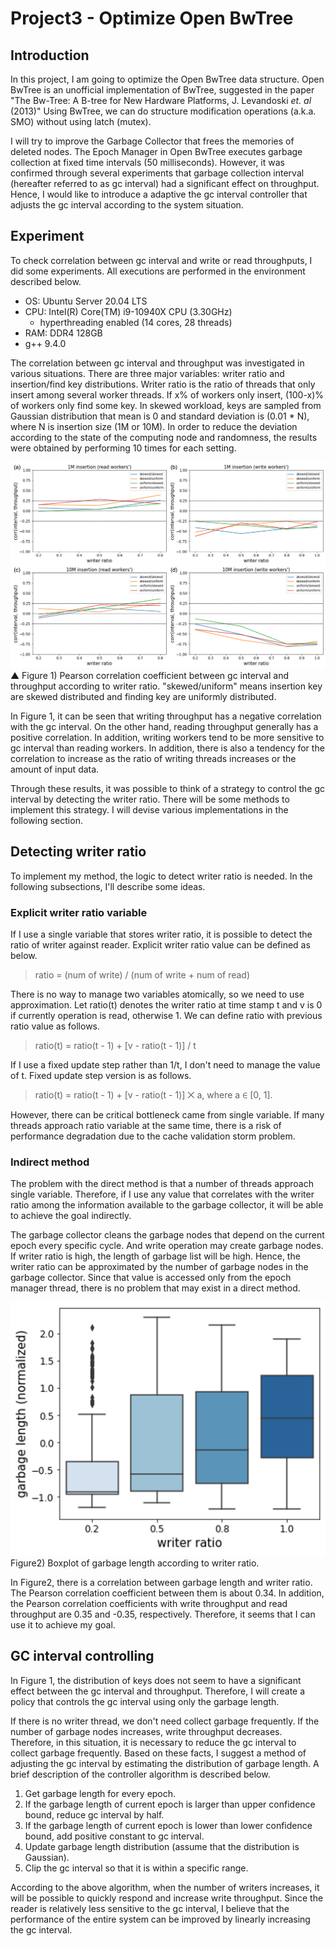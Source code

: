 # Project3 - Optimize Open BwTree

## Introduction
In this project, I am going to optimize the Open BwTree data structure.
Open BwTree is an unofficial implementation of BwTree, suggested in the paper "The Bw-Tree: A B-tree for New Hardware Platforms, J. Levandoski *et. al* (2013)"
Using BwTree, we can do structure modification operations (a.k.a. SMO) without using latch (mutex).

I will try to improve the Garbage Collector that frees the memories of deleted nodes.
The Epoch Manager in Open BwTree executes garbage collection at fixed time intervals (50 milliseconds).
However, it was confirmed through several experiments that garbage collection interval (hereafter referred to as gc interval) had a significant effect on throughput.
Hence, I would like to introduce a adaptive the gc interval controller that adjusts the gc interval according to the system situation.

## Experiment

To check correlation between gc interval and write or read throughputs, I did some experiments.
All executions are performed in the environment described below.

- OS: Ubuntu Server 20.04 LTS
- CPU: Intel(R) Core(TM) i9-10940X CPU (3.30GHz)
  - hyperthreading enabled (14 cores, 28 threads)
- RAM: DDR4 128GB
- g++ 9.4.0

The correlation between gc interval and throughput was investigated in various situations.
There are three major variables: writer ratio and insertion/find key distributions.
Writer ratio is the ratio of threads that only insert among several worker threads.
If x% of workers only insert, (100-x)% of workers only find some key.
In skewed workload, keys are sampled from Gaussian distribution that mean is 0 and standard deviation is (0.01 * N), where N is insertion size (1M or 10M).
In order to reduce the deviation according to the state of the computing node and randomness, the results were obtained by performing 10 times for each setting.

![corr_fig](resource/corr_fig.png)
▲ Figure 1) Pearson correlation coefficient between gc interval and throughput according to writer ratio. "skewed/uniform" means insertion key are skewed distributed and finding key are uniformly distributed.

In Figure 1, it can be seen that writing throughput has a negative correlation with the gc interval.
On the other hand, reading throughput generally has a positive correlation.
In addition, writing workers tend to be more sensitive to gc interval than reading workers.
In addition, there is also a tendency for the correlation to increase as the ratio of writing threads increases or the amount of input data.

Through these results, it was possible to think of a strategy to control the gc interval by detecting the writer ratio.
There will be some methods to implement this strategy.
I will devise various implementations in the following section.

## Detecting writer ratio

To implement my method, the logic to detect writer ratio is needed.
In the following subsections, I'll describe some ideas.

### Explicit writer ratio variable

If I use a single variable that stores writer ratio, it is possible to detect the ratio of writer against reader.
Explicit writer ratio value can be defined as below.

> ratio = (num of write) / (num of write + num of read)

There is no way to manage two variables atomically, so we need to use approximation.
Let ratio(t) denotes the writer ratio at time stamp t and v is 0 if currently operation is read, otherwise 1. We can define ratio with previous ratio value as follows.

> ratio(t) = ratio(t - 1) + [v - ratio(t - 1)] / t

If I use a fixed update step rather than 1/t, I don't need to manage the value of t. Fixed update step version is as follows.

> ratio(t) = ratio(t - 1) + [v - ratio(t - 1)] ⨉ a, where a ∈ [0, 1].

However, there can be critical bottleneck came from single variable.
If many threads approach ratio variable at the same time, there is a risk of performance degradation due to the cache validation storm problem.

### Indirect method

The problem with the direct method is that a number of threads approach single variable.
Therefore, if I use any value that correlates with the writer ratio among the information available to the garbage collector, it will be able to achieve the goal indirectly.

The garbage collector cleans the garbage nodes that depend on the current epoch every specific cycle.
And write operation may create garbage nodes.
If writer ratio is high, the length of garbage list will be high.
Hence, the writer ratio can be approximated by the number of garbage nodes in the garbage collector.
Since that value is accessed only from the epoch manager thread, there is no problem that may exist in a direct method.

![garbage length](resource/garbage_size.png)
Figure2) Boxplot of garbage length according to writer ratio.

In Figure2, there is a correlation between garbage length and writer ratio.
The Pearson correlation coefficient between them is about 0.34.
In addition, the Pearson correlation coefficients with write throughput and read throughput are 0.35 and -0.35, respectively.
Therefore, it seems that I can use it to achieve my goal.

## GC interval controlling

In Figure 1, the distribution of keys does not seem to have a significant effect between the gc interval and throughput.
Therefore, I will create a policy that controls the gc interval using only the garbage length.

If there is no writer thread, we don't need collect garbage frequently.
If the number of garbage nodes increases, write throughput decreases.
Therefore, in this situation, it is necessary to reduce the gc interval to collect garbage frequently.
Based on these facts, I suggest a method of adjusting the gc interval by estimating the distribution of garbage length.
A brief description of the controller algorithm is described below.

1. Get garbage length for every epoch.
2. If the garbage length of current epoch is larger than upper confidence bound, reduce gc interval by half.
3. If the garbage length of current epoch is lower than lower confidence bound, add positive constant to gc interval.
4. Update garbage length distribution (assume that the distribution is Gaussian).
5. Clip the gc interval so that it is within a specific range.

According to the above algorithm, when the number of writers increases, it will be possible to quickly respond and increase write throughput.
Since the reader is relatively less sensitive to the gc interval, I believe that the performance of the entire system can be improved by linearly increasing the gc interval.
